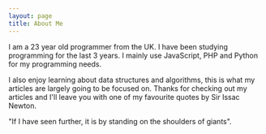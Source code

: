 ```yaml
---
layout: page
title: About Me
---
```


I am a 23 year old programmer from the UK. I have been studying programming for the last 3 years. I mainly use JavaScript, PHP and Python for my programming needs.

I also enjoy learning about data structures and algorithms, this is what my articles are largely going to be focused on. Thanks for checking out my articles and I'll leave you with one of my favourite quotes by Sir Issac Newton.
<p class="message">
  "If I have seen further, it is by standing on the shoulders of giants".
</p>

